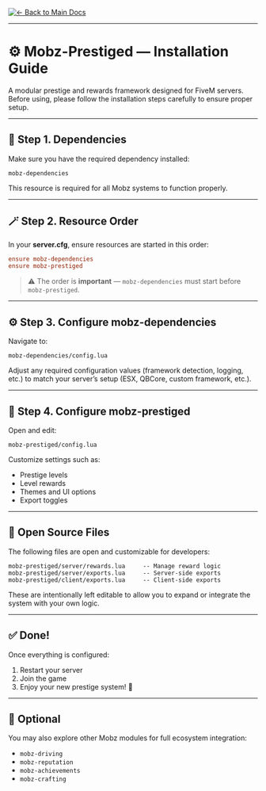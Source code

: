 [![← Back to Main Docs](https://img.shields.io/badge/←_Back_to_Main_Docs-9c2590?style=for-the-badge&logo=mobz%20development)](../README.md)


---

# ⚙️ Mobz-Prestiged — Installation Guide

A modular prestige and rewards framework designed for FiveM servers.  
Before using, please follow the installation steps carefully to ensure proper setup.

---

## 🧩 Step 1. Dependencies

Make sure you have the required dependency installed:  
```
mobz-dependencies
```

This resource is required for all Mobz systems to function properly.

---

## 🪄 Step 2. Resource Order

In your **server.cfg**, ensure resources are started in this order:
```cfg
ensure mobz-dependencies
ensure mobz-prestiged
```

> ⚠️ The order is **important** — `mobz-dependencies` must start before `mobz-prestiged`.

---

## ⚙️ Step 3. Configure mobz-dependencies

Navigate to:
```
mobz-dependencies/config.lua
```
Adjust any required configuration values (framework detection, logging, etc.) to match your server’s setup (ESX, QBCore, custom framework, etc.).

---

## 🧠 Step 4. Configure mobz-prestiged

Open and edit:
```
mobz-prestiged/config.lua
```
Customize settings such as:
- Prestige levels  
- Level rewards  
- Themes and UI options  
- Export toggles  

---

## 📂 Open Source Files

The following files are open and customizable for developers:
```
mobz-prestiged/server/rewards.lua     -- Manage reward logic
mobz-prestiged/server/exports.lua     -- Server-side exports
mobz-prestiged/client/exports.lua     -- Client-side exports
```

These are intentionally left editable to allow you to expand or integrate the system with your own logic.

---

## ✅ Done!

Once everything is configured:
1. Restart your server  
2. Join the game  
3. Enjoy your new prestige system! 🎉  

---

## 🧾 Optional

You may also explore other Mobz modules for full ecosystem integration:
- `mobz-driving`
- `mobz-reputation`
- `mobz-achievements`
- `mobz-crafting`
